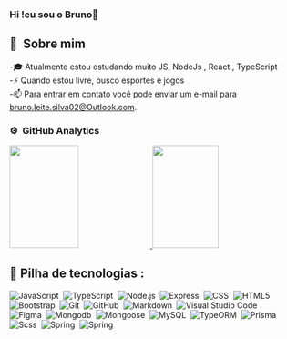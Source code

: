### Hi !eu sou o Bruno👋

## 👨 &nbsp;Sobre mim
-🎓 Atualmente estou estudando muito JS, NodeJs , React , TypeScript \
-⚡ Quando estou livre, busco esportes e jogos \
-📫 Para entrar em contato você pode enviar um e-mail para bruno.leite.silva02@Outlook.com.
  
### ⚙️ &nbsp;GitHub Analytics
<a href="https://github.com/BrunodaSilvaLeite">
 <img height="180em" width="49%" src="https://github-readme-stats-eight-theta.vercel.app/api?username=BrunodaSilvaLeite&show_icons=true&theme=react&include_all_commits=true&count_private=true"/>
  <img height="180em" width="48%" src="https://github-readme-stats-eight-theta.vercel.app/api/top-langs/?username=BrunodaSilvaLeite&layout=compact&langs_count=4&theme=react"/>
</a>  
  
## 🔧 Pilha de tecnologias &#58;

![JavaScript](https://img.shields.io/badge/-JavaScript-FEAE32?style=flat&logoColor=fff&logo=javascript)&nbsp;
![TypeScript](https://img.shields.io/badge/-TypeScript-007ACC?style=flat&logo=typescript)&nbsp;
![Node.js](https://img.shields.io/badge/-Node.js-5B9856?style=flat&logoColor=fff&logo=node.js)&nbsp;
![Express](https://img.shields.io/badge/-Express-333333?style=flat&logoColor=fff&logo=expressjs)&nbsp;
![CSS](https://img.shields.io/badge/-CSS-333333?style=flat&logo=CSS3&logoColor=1572B6)&nbsp;
![HTML5](https://img.shields.io/badge/-HTML5-333333?style=flat&logo=HTML5)&nbsp;\
![Bootstrap](https://img.shields.io/badge/-Bootstrap-333333?style=flat&logo=bootstrap&logoColor=563D7C)&nbsp;
![Git](https://img.shields.io/badge/-Git-333333?style=flat&logo=git)&nbsp;
![GitHub](https://img.shields.io/badge/-GitHub-333333?style=flat&logo=github)&nbsp;
![Markdown](https://img.shields.io/badge/-Markdown-333333?style=flat&logoColor=fff&logo=markdown)&nbsp;
![Visual Studio Code](https://img.shields.io/badge/-Visual%20Studio%20Code-333333?style=flat&logo=visual-studio-code&logoColor=007ACC)&nbsp;\
![Figma](https://img.shields.io/badge/-Figma-333333?style=flat&logo=figma)&nbsp;
![Mongodb](https://img.shields.io/badge/-Mongodb-406B48?style=flat&logo=mongodb)&nbsp;
![Mongoose](https://img.shields.io/badge/-Mongoose-406B48?style=flat&logo=Mongoose)&nbsp;
![MySQL](https://img.shields.io/badge/-MySQL-333333?style=flat&logo=MySQL)&nbsp;
![TypeORM](https://img.shields.io/badge/-TypeORM-A41A32?style=flat&logo=TypeORM)&nbsp;
![Prisma](https://img.shields.io/badge/-Prisma-0b3147?style=flat&logo=Prisma)&nbsp;\
![Scss](https://img.shields.io/badge/-Scss-c6538c?style=flat&logo=Scss)&nbsp;
![Spring](https://img.shields.io/badge/-spring-badda3?style=flat&logo=spring)&nbsp;
![Spring](https://img.shields.io/badge/-apachemaven-C71A36?style=flat&logo=apachemaven)&nbsp;
